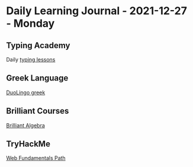 # Daily Learning Journal - 2021-12-27 - Monday

## Typing Academy

Daily [typing lessons](https://www.typing.academy/typing-tutor/lessons)

## Greek Language

[DuoLingo greek](https://www.duolingo.com/learn)

## Brilliant Courses

[Brilliant Algebra](https://brilliant.org/courses/)

## TryHackMe

[Web Fundamentals Path](https://tryhackme.com/path/outline/web)
